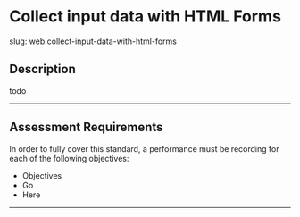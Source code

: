 
# Collect input data with HTML Forms

slug: web.collect-input-data-with-html-forms

## Description
todo

---
## Assessment Requirements
In order to fully cover this standard, a performance must be recording for each of the following objectives:

- Objectives
- Go
- Here


---
